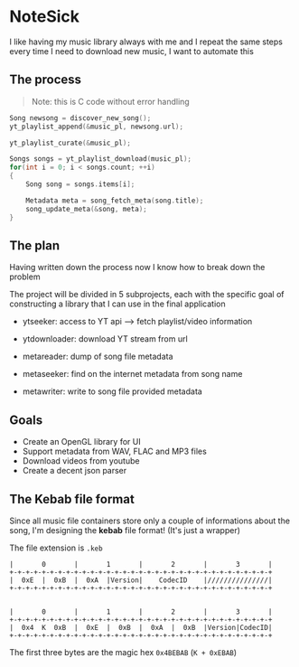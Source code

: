 # NoteSick

I like having my music library always with me and I repeat the same steps every
time I need to download new music, I want to automate this

## The process

> Note: this is C code without error handling

```c
Song newsong = discover_new_song();
yt_playlist_append(&music_pl, newsong.url);

yt_playlist_curate(&music_pl);

Songs songs = yt_playlist_download(music_pl);
for(int i = 0; i < songs.count; ++i)
{
    Song song = songs.items[i];

    Metadata meta = song_fetch_meta(song.title);
    song_update_meta(&song, meta);
}
```

## The plan

Having written down the process now I know how to break down the problem

The project will be divided in 5 subprojects, each with the specific goal of
constructing a library that I can use in the final application

- ytseeker: access to YT api --> fetch playlist/video information
- ytdownloader: download YT stream from url

- metareader: dump of song file metadata
- metaseeker: find on the internet metadata from song name
- metawriter: write to song file provided metadata

## Goals

- Create an OpenGL library for UI
- Support metadata from WAV, FLAC and MP3 files
- Download videos from youtube
- Create a decent json parser

## The Kebab file format

Since all music file containers store only a couple of informations about
the song, I'm designing the **kebab** file format! (It's just a wrapper)

The file extension is `.keb`


```plaintext
|       0       |       1       |       2       |       3       |
+-+-+-+-+-+-+-+-+-+-+-+-+-+-+-+-+-+-+-+-+-+-+-+-+-+-+-+-+-+-+-+-+
|  0xE  |  0xB  |  0xA  |Version|    CodecID    |///////////////|
+-+-+-+-+-+-+-+-+-+-+-+-+-+-+-+-+-+-+-+-+-+-+-+-+-+-+-+-+-+-+-+-+


|       0       |       1       |       2       |       3       |
+-+-+-+-+-+-+-+-+-+-+-+-+-+-+-+-+-+-+-+-+-+-+-+-+-+-+-+-+-+-+-+-+
|  0x4  K  0xB  |  0xE  |  0xB  |  0xA  |  0xB  |Version|CodecID| 
+-+-+-+-+-+-+-+-+-+-+-+-+-+-+-+-+-+-+-+-+-+-+-+-+-+-+-+-+-+-+-+-+
```

The first three bytes are the magic hex `0x4BEBAB` (`K + 0xEBAB`)
